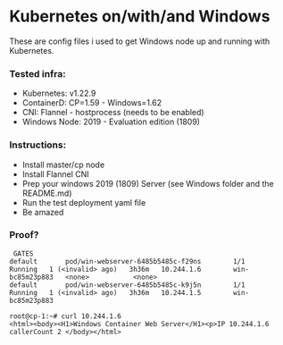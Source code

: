 # Kubernetes on/with/and Windows
These are config files i used to get Windows node up and running with Kubernetes.

### Tested infra:

- Kubernetes: v1.22.9
- ContainerD: CP=1.59 - Windows=1.62
- CNI: Flannel - hostprocess (needs to be enabled)
- Windows Node: 2019 - Evaluation edition (1809)


### Instructions:

- Install master/cp node
- Install Flannel CNI
- Prep your windows 2019 (1809) Server (see Windows folder and the README.md)
- Run the test deployment yaml file
- Be amazed


### Proof?
```
 GATES
default       pod/win-webserver-6485b5485c-f29ns        1/1     Running   1 (<invalid> ago)   3h36m   10.244.1.6        win-bc85m23p883   <none>           <none>
default       pod/win-webserver-6485b5485c-k9j5n        1/1     Running   1 (<invalid> ago)   3h36m   10.244.1.5        win-bc85m23p883

root@cp-1:~# curl 10.244.1.6
<html><body><H1>Windows Container Web Server</H1><p>IP 10.244.1.6 callerCount 2 </body></html>

```

